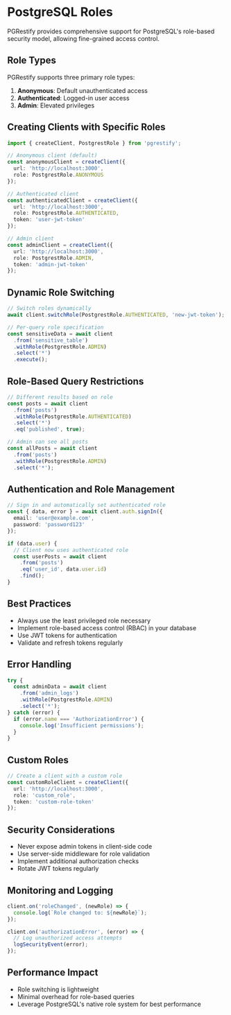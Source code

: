 # PostgreSQL Roles

PGRestify provides comprehensive support for PostgreSQL's role-based security model, allowing fine-grained access control.

## Role Types

PGRestify supports three primary role types:

1. **Anonymous**: Default unauthenticated access
2. **Authenticated**: Logged-in user access
3. **Admin**: Elevated privileges

## Creating Clients with Specific Roles

```typescript
import { createClient, PostgrestRole } from 'pgrestify';

// Anonymous client (default)
const anonymousClient = createClient({
  url: 'http://localhost:3000',
  role: PostgrestRole.ANONYMOUS
});

// Authenticated client
const authenticatedClient = createClient({
  url: 'http://localhost:3000',
  role: PostgrestRole.AUTHENTICATED,
  token: 'user-jwt-token'
});

// Admin client
const adminClient = createClient({
  url: 'http://localhost:3000',
  role: PostgrestRole.ADMIN,
  token: 'admin-jwt-token'
});
```

## Dynamic Role Switching

```typescript
// Switch roles dynamically
await client.switchRole(PostgrestRole.AUTHENTICATED, 'new-jwt-token');

// Per-query role specification
const sensitiveData = await client
  .from('sensitive_table')
  .withRole(PostgrestRole.ADMIN)
  .select('*')
  .execute();
```

## Role-Based Query Restrictions

```typescript
// Different results based on role
const posts = await client
  .from('posts')
  .withRole(PostgrestRole.AUTHENTICATED)
  .select('*')
  .eq('published', true);

// Admin can see all posts
const allPosts = await client
  .from('posts')
  .withRole(PostgrestRole.ADMIN)
  .select('*');
```

## Authentication and Role Management

```typescript
// Sign in and automatically set authenticated role
const { data, error } = await client.auth.signIn({
  email: 'user@example.com',
  password: 'password123'
});

if (data.user) {
  // Client now uses authenticated role
  const userPosts = await client
    .from('posts')
    .eq('user_id', data.user.id)
    .find();
}
```

## Best Practices

- Always use the least privileged role necessary
- Implement role-based access control (RBAC) in your database
- Use JWT tokens for authentication
- Validate and refresh tokens regularly

## Error Handling

```typescript
try {
  const adminData = await client
    .from('admin_logs')
    .withRole(PostgrestRole.ADMIN)
    .select('*');
} catch (error) {
  if (error.name === 'AuthorizationError') {
    console.log('Insufficient permissions');
  }
}
```

## Custom Roles

```typescript
// Create a client with a custom role
const customRoleClient = createClient({
  url: 'http://localhost:3000',
  role: 'custom_role',
  token: 'custom-role-token'
});
```

## Security Considerations

- Never expose admin tokens in client-side code
- Use server-side middleware for role validation
- Implement additional authorization checks
- Rotate JWT tokens regularly

## Monitoring and Logging

```typescript
client.on('roleChanged', (newRole) => {
  console.log(`Role changed to: ${newRole}`);
});

client.on('authorizationError', (error) => {
  // Log unauthorized access attempts
  logSecurityEvent(error);
});
```

## Performance Impact

- Role switching is lightweight
- Minimal overhead for role-based queries
- Leverage PostgreSQL's native role system for best performance